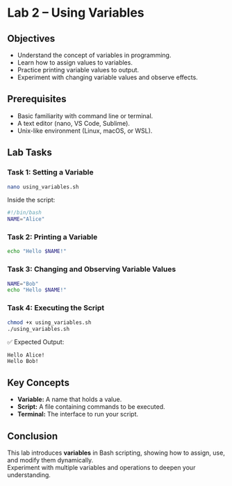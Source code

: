 # Lab 2 – Using Variables

## Objectives
- Understand the concept of variables in programming.
- Learn how to assign values to variables.
- Practice printing variable values to output.
- Experiment with changing variable values and observe effects.

## Prerequisites
- Basic familiarity with command line or terminal.
- A text editor (nano, VS Code, Sublime).
- Unix-like environment (Linux, macOS, or WSL).

## Lab Tasks

### Task 1: Setting a Variable
```bash
nano using_variables.sh
```
Inside the script:
```bash
#!/bin/bash
NAME="Alice"
```

### Task 2: Printing a Variable
```bash
echo "Hello $NAME!"
```

### Task 3: Changing and Observing Variable Values
```bash
NAME="Bob"
echo "Hello $NAME!"
```

### Task 4: Executing the Script
```bash
chmod +x using_variables.sh
./using_variables.sh
```

✅ Expected Output:
```
Hello Alice!
Hello Bob!
```

## Key Concepts
- **Variable:** A name that holds a value.
- **Script:** A file containing commands to be executed.
- **Terminal:** The interface to run your script.

## Conclusion
This lab introduces **variables** in Bash scripting, showing how to assign, use, and modify them dynamically.  
Experiment with multiple variables and operations to deepen your understanding.
